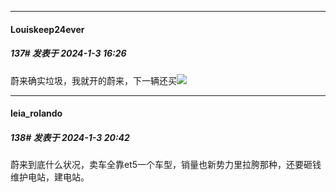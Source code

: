 
*****

####  Louiskeep24ever  
##### 137#       发表于 2024-1-3 16:26

蔚来确实垃圾，我就开的蔚来，下一辆还买<img src="https://static.saraba1st.com/image/smiley/face2017/066.png" referrerpolicy="no-referrer">


*****

####  leia_rolando  
##### 138#       发表于 2024-1-3 20:42

蔚来到底什么状况，卖车全靠et5一个车型，销量也新势力里拉胯那种，还要砸钱维护电站，建电站。

